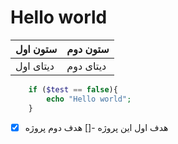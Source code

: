 # Hello world

| ستون اول | ستون دوم |
| -------------| ------------ |
| دیتای اول | دیتای دوم |

```php 
    if ($test == false){
        echo "Hello world";
    }
```

-[x] هدف اول این پروژه
-[] هدف دوم پروژه